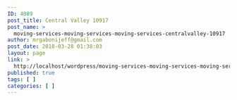 ```yaml
---
ID: 4089
post_title: Central Valley 10917
post_name: >
  moving-services-moving-services-moving-services-centralvalley-10917
author: mrgabonijeff@gmail.com
post_date: 2018-03-28 01:38:03
layout: page
link: >
  http://localhost/wordpress/moving-services-moving-services-moving-services-centralvalley-10917/
published: true
tags: [ ]
categories: [ ]
---
```

